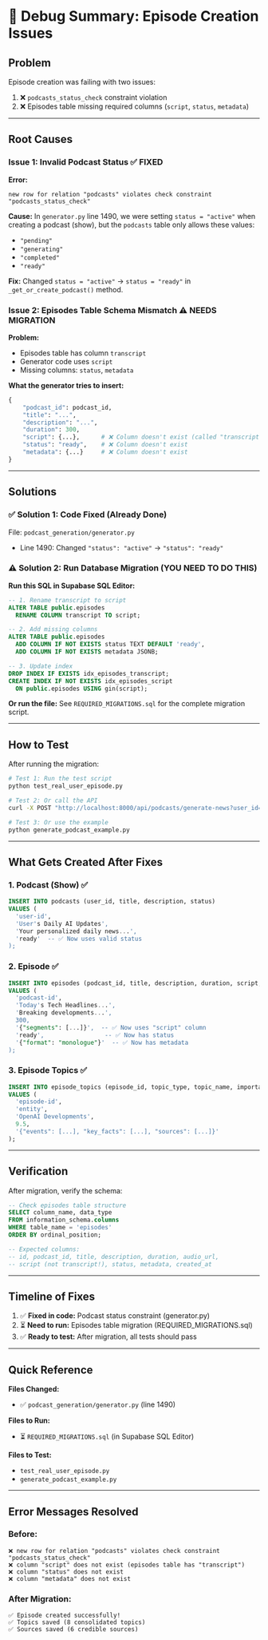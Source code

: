 # 🐛 Debug Summary: Episode Creation Issues

## Problem

Episode creation was failing with two issues:
1. ❌ `podcasts_status_check` constraint violation
2. ❌ Episodes table missing required columns (`script`, `status`, `metadata`)

---

## Root Causes

### Issue 1: Invalid Podcast Status ✅ FIXED

**Error:**
```
new row for relation "podcasts" violates check constraint "podcasts_status_check"
```

**Cause:**
In `generator.py` line 1490, we were setting `status = "active"` when creating a podcast (show), but the `podcasts` table only allows these values:
- `"pending"`
- `"generating"`
- `"completed"`
- `"ready"`

**Fix:**
Changed `status = "active"` → `status = "ready"` in `_get_or_create_podcast()` method.

### Issue 2: Episodes Table Schema Mismatch ⚠️ NEEDS MIGRATION

**Problem:**
- Episodes table has column `transcript` 
- Generator code uses `script`
- Missing columns: `status`, `metadata`

**What the generator tries to insert:**
```python
{
    "podcast_id": podcast_id,
    "title": "...",
    "description": "...",
    "duration": 300,
    "script": {...},      # ❌ Column doesn't exist (called "transcript")
    "status": "ready",    # ❌ Column doesn't exist
    "metadata": {...}     # ❌ Column doesn't exist
}
```

---

## Solutions

### ✅ Solution 1: Code Fixed (Already Done)

File: `podcast_generation/generator.py`
- Line 1490: Changed `"status": "active"` → `"status": "ready"`

### ⚠️ Solution 2: Run Database Migration (YOU NEED TO DO THIS)

**Run this SQL in Supabase SQL Editor:**

```sql
-- 1. Rename transcript to script
ALTER TABLE public.episodes 
  RENAME COLUMN transcript TO script;

-- 2. Add missing columns
ALTER TABLE public.episodes 
  ADD COLUMN IF NOT EXISTS status TEXT DEFAULT 'ready',
  ADD COLUMN IF NOT EXISTS metadata JSONB;

-- 3. Update index
DROP INDEX IF EXISTS idx_episodes_transcript;
CREATE INDEX IF NOT EXISTS idx_episodes_script 
  ON public.episodes USING gin(script);
```

**Or run the file:**
See `REQUIRED_MIGRATIONS.sql` for the complete migration script.

---

## How to Test

After running the migration:

```bash
# Test 1: Run the test script
python test_real_user_episode.py

# Test 2: Or call the API
curl -X POST "http://localhost:8000/api/podcasts/generate-news?user_id=YOUR_USER_ID&duration_minutes=5"

# Test 3: Or use the example
python generate_podcast_example.py
```

---

## What Gets Created After Fixes

### 1. Podcast (Show) ✅
```sql
INSERT INTO podcasts (user_id, title, description, status)
VALUES (
  'user-id',
  'User's Daily AI Updates',
  'Your personalized daily news...',
  'ready'  -- ✅ Now uses valid status
);
```

### 2. Episode ✅
```sql
INSERT INTO episodes (podcast_id, title, description, duration, script, status, metadata)
VALUES (
  'podcast-id',
  'Today's Tech Headlines...',
  'Breaking developments...',
  300,
  '{"segments": [...]}',  -- ✅ Now uses "script" column
  'ready',                 -- ✅ Now has status
  '{"format": "monologue"}'  -- ✅ Now has metadata
);
```

### 3. Episode Topics ✅
```sql
INSERT INTO episode_topics (episode_id, topic_type, topic_name, importance_score, context)
VALUES (
  'episode-id',
  'entity',
  'OpenAI Developments',
  9.5,
  '{"events": [...], "key_facts": [...], "sources": [...]}'
);
```

---

## Verification

After migration, verify the schema:

```sql
-- Check episodes table structure
SELECT column_name, data_type 
FROM information_schema.columns
WHERE table_name = 'episodes'
ORDER BY ordinal_position;

-- Expected columns:
-- id, podcast_id, title, description, duration, audio_url, 
-- script (not transcript!), status, metadata, created_at
```

---

## Timeline of Fixes

1. ✅ **Fixed in code:** Podcast status constraint (generator.py)
2. ⏳ **Need to run:** Episodes table migration (REQUIRED_MIGRATIONS.sql)
3. ✅ **Ready to test:** After migration, all tests should pass

---

## Quick Reference

**Files Changed:**
- ✅ `podcast_generation/generator.py` (line 1490)

**Files to Run:**
- ⏳ `REQUIRED_MIGRATIONS.sql` (in Supabase SQL Editor)

**Files to Test:**
- `test_real_user_episode.py`
- `generate_podcast_example.py`

---

## Error Messages Resolved

### Before:
```
❌ new row for relation "podcasts" violates check constraint "podcasts_status_check"
❌ column "script" does not exist (episodes table has "transcript")
❌ column "status" does not exist
❌ column "metadata" does not exist
```

### After Migration:
```
✅ Episode created successfully!
✅ Topics saved (8 consolidated topics)
✅ Sources saved (6 credible sources)
```

